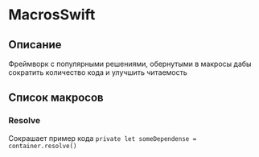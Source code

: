 # MacrosSwift

## Описание 

Фреймворк с популярными решениями, обернутыми в макросы дабы сократить количество кода и улучшить читаемость

## Список макросов

### Resolve
Сокрашает пример кода 
`private let someDependense = container.resolve()`
